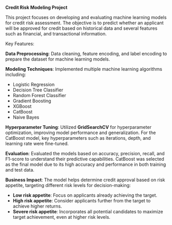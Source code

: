 **Credit Risk Modeling Project**

This project focuses on developing and evaluating machine learning models for credit risk assessment. The objective is to predict whether an applicant will be approved for credit based on historical data and several features such as financial, and transactional information.

Key Features:

**Data Preprocessing**: Data cleaning, feature encoding, and label encoding to prepare the dataset for machine learning models.

**Modeling Techniques**: Implemented multiple machine learning algorithms including:

  - Logistic Regression
  - Decision Tree Classifier
  - Random Forest Classifier
  - Gradient Boosting
  - XGBoost
  - CatBoost
  - Naive Bayes
    
**Hyperparameter Tuning**: Utilized **GridSearchCV** for hyperparameter optimization, improving model performance and generalization. For the CatBoost model, key hyperparameters such as iterations, depth, and learning rate were fine-tuned.

**Evaluation**: Evaluated the models based on accuracy, precision, recall, and F1-score to understand their predictive capabilities. CatBoost was selected as the final model due to its high accuracy and performance in both training and test data.

**Business Impact**: The model helps determine credit approval based on risk appetite, targeting different risk levels for decision-making:
  - **Low risk appetite**: Focus on applicants already achieving the target.
  - **High risk appetite**: Consider applicants further from the target to achieve higher returns.
  - **Severe risk appetite**: Incorporates all potential candidates to maximize target achievement, even at higher risk levels.
